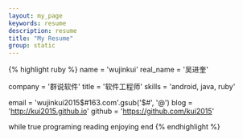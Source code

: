 ```yaml
---
layout: my_page
keywords: resume
description: resume
title: "My Resume"
group: static
---
```


{% highlight ruby %}
name = 'wujinkui'
real_name = '吴进奎'

company = '群说软件'
title = '软件工程师'
skills = 'android, java, ruby'

email = 'wujinkui2015$#163.com'.gsub('$#', '@')
blog = 'http://kui2015.github.io'
github = 'https://github.com/kui2015'

while true
  programing
  reading
  enjoying
end
{% endhighlight %}